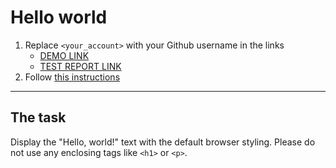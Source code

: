 # Hello world
1. Replace `<your_account>` with your Github username in the links
    - [DEMO LINK](https://igor-stasiv.github.io/layout_hello-world/) <br>
    - [TEST REPORT LINK](https://igor-stasiv.github.io/layout_hello-world/report/html_report/)
2. Follow [this instructions](https://mate-academy.github.io/layout_task-guideline/)
___

## The task 
Display the "Hello, world!" text with the default browser styling. Please do not 
use any enclosing tags like `<h1>` or `<p>`.
